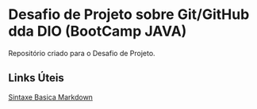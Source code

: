 # Desafio de Projeto sobre Git/GitHub dda DIO (BootCamp JAVA)
Repositório criado para o Desafio de Projeto. 


## Links Úteis

[Sintaxe Basica Markdown](https://www.markdownguide.org/basic-syntax/)
